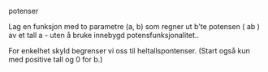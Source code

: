 potenser

Lag en funksjon med to parametre (a, b) som regner ut b'te potensen ( ab ) av et tall a - uten å bruke innebygd potensfunksjonalitet..

                                

For enkelhet skyld begrenser vi oss til heltallspontenser. (Start også kun med positive tall og 0 for b.)
